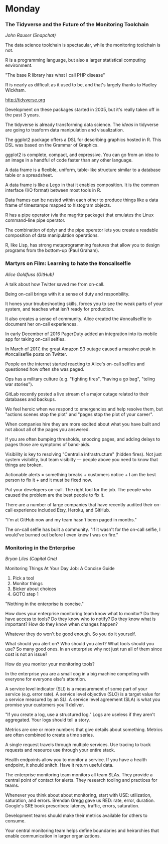 # Monday

### The Tidyverse and the Future of the Monitoring Toolchain
_John Rauser (Snapchat)_

The data science toolchain is spectacular, while the monitoring toolchain is not.

R is a programming language, but also a larger statistical computing environment.

"The base R library has what I call PHP disease"

R is nearly as difficult as it used to be, and that's largely thanks to Hadley Wickham.

http://tidyverse.org

Development on these packages started in 2005, but it's really taken off in the past 3 years.

The tidyverse is already transforming data science. The _ideas_ in tidyverse are going to trasform data manipulation and visualization.

The ggplot2 package offers a DSL for describing graphics hosted in R. This DSL was based on the Grammar of Graphics.

ggplot2 is complete, compact, and expressive. You can go from an idea to an image in a handful of code faster than any other language.

A data frame is a flexible, uniform, table-like structure similar to a database table or a spreadsheet.

A data frame is like a Lego in that it enables composition. It is the common interface (I/O format) between most tools in R.

Data frames can be nested within each other to produce things like a data frame of timestamps mapped to histogram objects.

R has a pipe operator (via the magrittr package) that emulates the Linux command-line pipe operator.

The combination of dplyr and the pipe operator lets you create a readable composition of data manipulation operations.

R, like Lisp, has strong metaprogramming features that allow you to design programs from the bottom-up (Paul Graham).

### Martyrs on Film: Learning to hate the #oncallselfie
_Alice Goldfuss (GitHub)_

A talk about how Twitter saved me from on-call.

Being on-call brings with it a sense of duty and responbility. 

It hones your troubeshooting skills, forces you to see the weak parts of your system, and teaches what isn't ready for production.

It also creates a sense of community. Alice created the #oncallselfie to document her on-call experiences.

In early December of 2016 PagerDuty added an integration into its mobile app for taking on-call selfies.

In March of 2017, the great Amazon S3 outage caused a massive peak in #oncallseflie posts on Twitter.

People on the internet started reacting to Alice's on-call selfies and questioned how often she was paged.

Ops has a military culture (e.g. "fighting fires", "having a go bag", "teling war stories").

GitLab recently posted a live stream of a major outage related to their databases and backups.

We feel heroic when we respond to emergencies and help resolve them, but "actions scenes stop the plot" and "pages stop the plot of your career".

When companies hire they are more excited about what you have built and not about all of the pages you answered.

If you are often bumping thresholds, snoozing pages, and adding delays to pages those are symptoms of band-aids.

Visibility is key to resolving "Centralia infrastructure" (hidden fires). Not just system visibility, but team visibilty — people above you need to know that things are broken.

Actionable alerts = something breaks + customers notice + I am the best person to fix it + and it must be fixed now.

Put your developers on-call. The right tool for the job. The people who caused the problem are the best people to fix it.

There are a number of large companies that have recently audited their on-call experience included Etsy, Heroku, and GitHub.

"I'm at GitHub now and my team hasn't been paged in months."

The on-call selfie has built a community. "If it wasn't for the on-call selfie, I would've burned out before I even knew I was on fire."

### Monitoring in the Enterprise
_Bryan Liles (Capital One)_

Monitoring Things At Your Day Job: A Concise Guide

1. Pick a tool
2. Monitor things
3. Bicker about choices
4. GOTO step 1

"Nothing in the enterprise is concise."

How does your enterprise monitoring team know what to monitor?
Do they have access to tools?
Do they know who to notify?
Do they know what is important?
How do they know when changes happen?

Whatever they do won't be good enough. So you do it yourself.

What should you alert on? Who should you alert? What tools should you use?
So many good ones. In an enterprise why not just run all of them since cost is not an issue?

How do you monitor your monitoring tools?

In the enterprise you are a small cog in a big machine competing with everyone for everyone else's attention.

A service level indicator (SLI) is a measurement of some part of your service (e.g. error rate).
A service level objective (SLO) is a target value for a service measured by an SLI.
A service level agreement (SLA) is what you promise your customers you'll deliver.

"If you create a log, use a structured log." Logs are useless if they aren't aggregated. Your logs should tell a story.

Metrics are one or more numbers that give details about something. Metrics are often combined to create a time series.

A single request travels through multiple services. Use tracing to track requests and resource use through your entire stack.

Health endpoints allow you to monitor a service. If you have a health endpoint, it should snitch. Have it return useful data.

The enterprise monitoring team monitors all team SLAs.
They provide a central point of contact for alerts.
They research tooling and practices for teams.

Whenever you think about about monitoring, start with USE: utilization, saturation, and errors.
Brendan Gregg gave us RED: rate, error, duration.
Google's SRE book prescribes: latency, traffic, errors, saturation.

Development teams should make their metrics available for others to consume.

Your central monitoring team helps define boundaries and heirarchies that enable communication in larger organizations.
